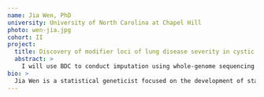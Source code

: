 ```yaml
---
name: Jia Wen, PhD
university: University of North Carolina at Chapel Hill
photo: wen-jia.jpg
cohort: II
project:
  title: Discovery of modifier loci of lung disease severity in cystic fibrosis (CF) by CF-tailored genotype imputation and scanning of candidate regulatory regions
  abstract: >
    I will use BDC to conduct imputation using whole-genome sequencing data (WGS) generated by the Cystic Fibrosis Genome Project. Imputation into cystic fibrosis (CF) patients using WGS data from other CF patients as reference (internal reference) will likely better rescue regions most relevant to CF (e.g., the CF causing gene CFTR and CF modifier genes such as MUC4, SLC9A3), where existing reference panels have had poor performance. We will assess imputation quality using internal and the state-of-the-art reference panels. Furthermore, we will scan candidate regulatory regions based on annotations from WGS Annotator (WGSA) and from relevant chromatin conformation data to identify regions associated with lung function among CF patients.
bio: >
  Jia Wen is a statistical geneticist focused on the development of statistical methods and their application to genetic dissection of complex diseases and traits. She is a Postdoctoral Fellow in the Department of Genetics at the University of North Carolina at Chapel Hill. During her PhD study and post-doc training, she developed computational pipelines and statistical methods to improve computing and statistical efficiency in biomedical research, and conducted statistical, genetic, and bioinformatics analysis to advance genetic understanding for human diseases and traits. Her current projects aim to develop statistical methods for analyzing chromosome conformation capture data and genetic association studies in diverse-ancestry cohorts.
---
```

